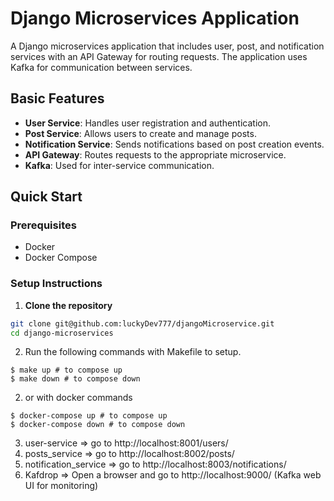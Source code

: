 # Django Microservices Application

A Django microservices application that includes user, post, and notification services with an API Gateway for routing requests. The application uses Kafka for communication between services.

## Basic Features

- **User Service**: Handles user registration and authentication.
- **Post Service**: Allows users to create and manage posts.
- **Notification Service**: Sends notifications based on post creation events.
- **API Gateway**: Routes requests to the appropriate microservice.
- **Kafka**: Used for inter-service communication.

## Quick Start

### Prerequisites

- Docker
- Docker Compose

### Setup Instructions

1. **Clone the repository**

```bash
git clone git@github.com:luckyDev777/djangoMicroservice.git
cd django-microservices
```

2. Run the following commands with Makefile to setup.

```
$ make up # to compose up
$ make down # to compose down
```

2. or with docker commands

```
$ docker-compose up # to compose up
$ docker-compose down # to compose down
```

3. user-service => go to http://localhost:8001/users/ 
4. posts_service => go to http://localhost:8002/posts/ 
5. notification_service => go to http://localhost:8003/notifications/ 
6. Kafdrop => Open a browser and go to http://localhost:9000/ (Kafka web UI for monitoring)